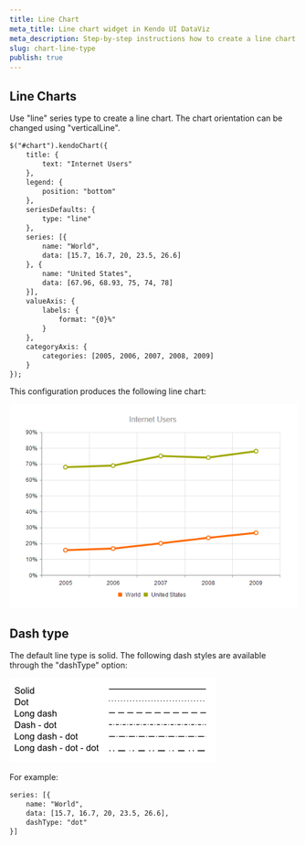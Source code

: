 ```yaml
---
title: Line Chart
meta_title: Line chart widget in Kendo UI DataViz
meta_description: Step-by-step instructions how to create a line chart in Kendo UI DataViz, configuration of a line chart.
slug: chart-line-type
publish: true
---
```


## Line Charts

Use "line" series type to create a line chart. The chart orientation can be changed using "verticalLine".

    $("#chart").kendoChart({
        title: {
            text: "Internet Users"
        },
        legend: {
            position: "bottom"
        },
        seriesDefaults: {
            type: "line"
        },
        series: [{
            name: "World",
            data: [15.7, 16.7, 20, 23.5, 26.6]
        }, {
            name: "United States",
            data: [67.96, 68.93, 75, 74, 78]
        }],
        valueAxis: {
            labels: {
                format: "{0}%"
            }
        },
        categoryAxis: {
            categories: [2005, 2006, 2007, 2008, 2009]
        }
    });


This configuration produces the following line chart:

![Line Chart](chart-line.png)

## Dash type

The default line type is solid. The following dash styles are available through the "dashType" option:

![Dash Type](chart-dash-types.png)


For example:

    series: [{
        name: "World",
        data: [15.7, 16.7, 20, 23.5, 26.6],
        dashType: "dot"
    }]

 

